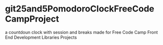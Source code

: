 # git25and5PomodoroClockFreeCodeCampProject
a countdoun clock with session and breaks made for Free Code Camp Front End Development Libraries Projects
